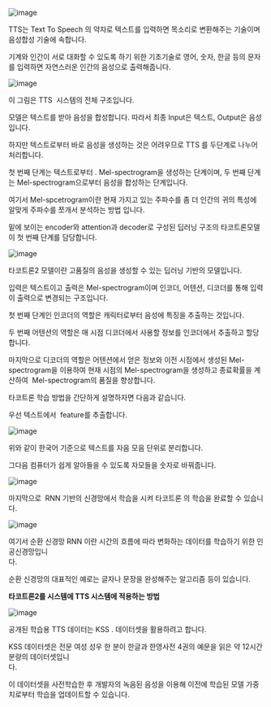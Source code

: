![image](https://github.com/user-attachments/assets/b54440f9-60ff-453d-9955-16845ae49ea6)

TTS는 Text To Speech 의 약자로 텍스트를 입력하면 목소리로 변환해주는 기술이며 음성합성 기술에 속합니다.

기계와 인간이 서로 대화할 수 있도록 하기 위한 기초기술로 영어, 숫자, 한글 등의 문자를 입력하면 자연스러운 인간의 음성으로 출력해줍니다.

![image](https://github.com/user-attachments/assets/f9ee37d0-174c-480a-a9b7-6fe7861f0866)

이 그림은 TTS  시스템의 전체 구조입니다.

모델은 텍스트를 받아 음성을 합성합니다. 따라서 최종 Input은 텍스트, Output은 음성입니다.

하지만 텍스트로부터 바로 음성을 생성하는 것은 어려우므로 TTS 를 두단계로 나누어 처리합니다.

첫 번째 단계는 텍스트로부터 . Mel-spectrogram을 생성하는 단계이며, 두 번째 단계는 Mel-spectrogram으로부터 음성을 합성하는 단계입니다.

여기서 Mel-spcetrogram이란 현재 가지고 있는 주파수를 좀 더 인간의 귀의 특성에 알맞게 주파수를 쪼개서 분석하는 방법 입니다.

밑에 보이는 encoder와 attention과 decoder로 구성된 딥러닝 구조의 타코트론모델이 첫 번째 단계를 담당합니다.

![image](https://github.com/user-attachments/assets/b1a2ba16-f40a-43a3-8bb9-e6e9f4e81efc)

타코트론2 모델이란 고품질의 음성을 생성할 수 있는 딥러닝 기반의 모델입니다.

입력은 텍스트이고 출력은 Mel-spectrogram이며 인코더, 어텐션, 디코더를 통해 입력이 출력으로 변경되는 구조입니다.

첫 번째 단계인 인코더의 역할은 캐릭터로부터 음성에 특징을 추출하는 것입니다. 

두 번째 어텐션의 역할은 매 시점 디코더에서 사용할 정보를 인코더에서 추출하고 할당합니다.

마지막으로 디코더의 역할은 어텐션에서 얻은 정보와 이전 시점에서 생성된 Mel-spectrogram을 이용하여 현재 시점의 Mel-spectrogram을 생성하고 종료확률을 계산하여  Mel-spectrogram의 품질을 향상합니다.

타코트론 학습 방법을 간단하게 설명하자면 다음과 같습니다.

  
우선 텍스트에서  feature를 추출합니다.

![image](https://github.com/user-attachments/assets/02dabcd0-246e-4541-980e-ebc1abc4b7cb)

위와 같이 한국어 기준으로 텍스트를 자음 모음 단위로 분리합니다.

  
그다음 컴퓨터가 쉽게 알아들을 수 있도록 자모들을 숫자로 바꿔줍니다.

![image](https://github.com/user-attachments/assets/68c59ee4-b631-4810-b2c4-fef5806383bd)

마지막으로  RNN 기반의 신경망에서 학습을 시켜 타코트론 의 학습을 완료할 수 있습니다.

![image](https://github.com/user-attachments/assets/5ae30c84-183f-4afb-b1dd-cc3d0c44e0b9)

여기서 순환 신경망 RNN 이란 시간의 흐름에 따라 변화하는 데이터를 학습하기 위한 인공신경망입니  
다.

순환 신경망의 대표적인 예로는 글자나 문장을 완성해주는 알고리즘 등이 있습니다.

**타코트론2를 시스템에 TTS 시스템에 적용하는 방법**

![image](https://github.com/user-attachments/assets/30665239-461d-417a-88fd-772d3cd70d77)

공개된 학습용 TTS 데이터는 KSS . 데이터셋을 활용하려고 합니다.

KSS 데이터셋은 전문 여성 성우 한 분이 한글과 한영사전 4권의 예문을 읽은 약 12시간 분량의 데이터셋입니  
다.

이 데이터셋을 사전학습한 후 개발자의 녹음된 음성을 이용해 이전에 학습된 모델 가중치로부터 학습을 업데이트할 수 있습니다.
